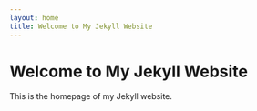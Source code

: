 ```yaml
---
layout: home
title: Welcome to My Jekyll Website
---
```


# Welcome to My Jekyll Website

This is the homepage of my Jekyll website.

